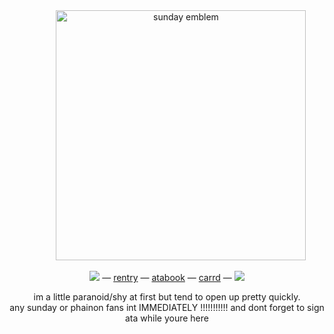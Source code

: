 
  </div>
<div align=center> ⠀⠀⠀⠀
<img width="400" src="https://litter.catbox.moe/i8x5ka.png" alt="sunday emblem">

  
![](https://files.catbox.moe/tbsdx8.gif) — [rentry](https://rentry.co/haloviangel) — [atabook](https://sundays.atabook.org) — [carrd](https://kkkaat.carrd.co) — ![](https://files.catbox.moe/k90rir.gif)

im a little paranoid/shy at first but tend to open up pretty quickly. <br> any sunday or phainon fans int IMMEDIATELY !!!!!!!!!!! and dont forget to sign ata while youre here
